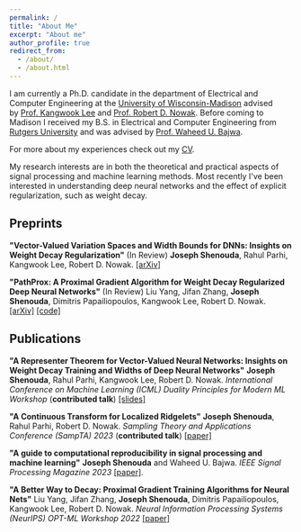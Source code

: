 ```yaml
---
permalink: /
title: "About Me"
excerpt: "About me"
author_profile: true
redirect_from: 
  - /about/
  - /about.html
---
```


I am currently a Ph.D. candidate in the department of Electrical and Computer Engineering at the [University of Wisconsin-Madison](https://www.wisc.edu/) advised by [Prof. Kangwook Lee](https://kangwooklee.com/) and [Prof. Robert D. Nowak](https://nowak.ece.wisc.edu/). Before coming to Madison I received my B.S. in Electrical and Computer Engineering from [Rutgers University](https://www.rutgers.edu/) and was advised by [Prof. Waheed U. Bajwa](http://www.inspirelab.us/people/).

For more about my experiences check out my [CV](/files/Shenouda_Joseph_CV.pdf).

My research interests are in both the theoretical and practical aspects of
signal processing and machine learning methods. Most recently I've been
interested in understanding deep neural networks and the effect of explicit
regularization, such as weight decay.

## Preprints
**"Vector-Valued Variation Spaces and Width Bounds for DNNs: Insights on Weight Decay Regularization"** (In Review)
**Joseph Shenouda**, Rahul Parhi, Kangwook Lee, Robert D. Nowak.
[[arXiv]](https://arxiv.org/abs/2305.16534)


**"PathProx: A Proximal Gradient Algorithm for Weight Decay Regularized Deep Neural Networks"** (In Review)
Liu Yang, Jifan Zhang, **Joseph Shenouda**, Dimitris Papailiopoulos, Kangwook Lee, Robert D. Nowak.
[[arXiv]](https://arxiv.org/abs/2210.03069) [[code]](https://github.com/Leiay/PathProx/tree/main)
## Publications
**"A Representer Theorem for Vector-Valued Neural Networks: Insights on Weight Decay Training and Widths of Deep Neural Networks"**
**Joseph Shenouda**, Rahul Parhi, Kangwook Lee, Robert D. Nowak. 
*International Conference on Machine Learning (ICML) Duality Principles for Modern ML Workshop* (**contributed talk**)
[[slides]](https://dp4ml.github.io/assets/pdf/slides/josephshenouda.pdf)

**"A Continuous Transform for Localized Ridgelets"**
**Joseph Shenouda**, Rahul Parhi, Robert D. Nowak.
*Sampling Theory and Applications Conference (SampTA) 2023* (**contributed talk**)
[[paper]](https://openreview.net/pdf?id=bxvnMaTbarp)

**"A guide to computational reproducibility in signal processing and machine learning"**
**Joseph Shenouda** and Waheed U. Bajwa.
*IEEE Signal Processing Magazine 2023*
[[paper]](https://arxiv.org/abs/2108.12383).

**"A Better Way to Decay: Proximal Gradient Training Algorithms for Neural Nets"**
Liu Yang, Jifan Zhang, **Joseph Shenouda**, Dimitris Papailiopoulos, Kangwook Lee, Robert D. Nowak.
*Neural Information Processing Systems (NeurIPS) OPT-ML Workshop 2022*
[[paper]](https://arxiv.org/abs/2210.03069)

 

